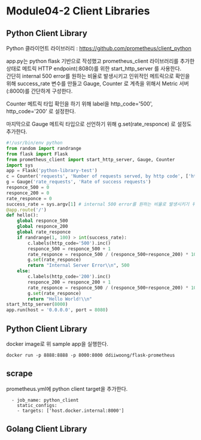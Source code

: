 # Module04-2 Client Libraries

## Python Client Library

Python 클라이언트 라이브러리 : https://github.com/prometheus/client_python

app.py는 python flask 기반으로 작성했고 prometheus_client 라이브러리를 추가한 상태로 메트릭 HTTP endpoint(:8080)를 위한 start_http_server 를 사용한다.  
간단히 internal 500 error를 원하는 비율로 발생시키고 인위적인 메트릭으로 확인을 위해 success_rate 변수를 만들고 Gauge, Counter 로 계측을 위해서 Metric 서버(:8000)를 간단하게 구성한다.  

Counter 메트릭 타입 확인을 하기 위해 label을 http_code='500', http_code='200' 로 설정한다.  

마지막으로 Gauge 메트릭 타입으로 선언하기 위해 g.set(rate_responce) 로 설정도 추가한다.  

```python
#!/usr/bin/env python
from random import randrange
from flask import Flask
from prometheus_client import start_http_server, Gauge, Counter
import sys
app = Flask('python-library-test')
c = Counter('requests', 'Number of requests served, by http code', ['http_code'])
g = Gauge('rate_requests', 'Rate of success requests')
responce_500 = 0
responce_200 = 0
rate_responce = 0
success_rate = sys.argv[1] # internal 500 error를 원하는 비율로 발생시키기 위한 입력 인자
@app.route('/')
def hello():
    global responce_500
    global responce_200
    global rate_responce
    if randrange(1, 100) > int(success_rate):
        c.labels(http_code='500').inc()
        responce_500 = responce_500 + 1
        rate_responce = responce_500 / (responce_500+responce_200) * 100
        g.set(rate_responce)
        return "Internal Server Error\\n", 500
    else:
        c.labels(http_code='200').inc()
        responce_200 = responce_200 + 1
        rate_responce = responce_500 / (responce_500+responce_200) * 100
        g.set(rate_responce)
        return "Hello World!\\n"
start_http_server(8000)
app.run(host = '0.0.0.0', port = 8080)
```

## Python Client Library

docker image로 위 sample app을 실행한다.

```
docker run -p 8888:8888 -p 8000:8000 ddiiwoong/flask-prometheus
```

## scrape 

prometheus.yml에 python client target을 추가한다. 

```
  - job_name: python_client
    static_configs:
    - targets: ['host.docker.internal:8000']
```

## Golang Client Library


